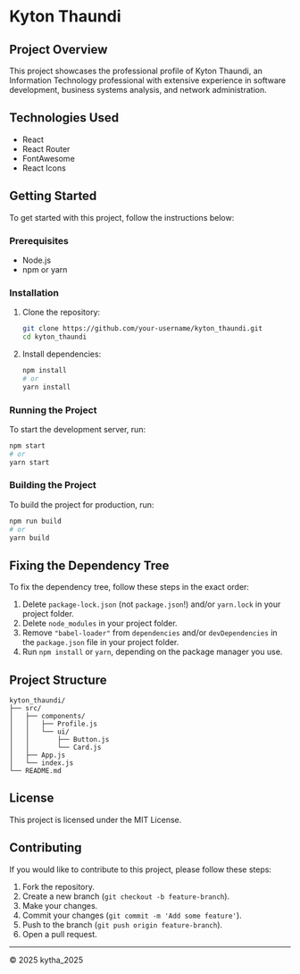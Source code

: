 # Kyton Thaundi

## Project Overview
This project showcases the professional profile of Kyton Thaundi, an Information Technology professional with extensive experience in software development, business systems analysis, and network administration.

## Technologies Used
- React
- React Router
- FontAwesome
- React Icons

## Getting Started
To get started with this project, follow the instructions below:

### Prerequisites
- Node.js
- npm or yarn

### Installation
1. Clone the repository:
   ```bash
   git clone https://github.com/your-username/kyton_thaundi.git
   cd kyton_thaundi
   ```

2. Install dependencies:
   ```bash
   npm install
   # or
   yarn install
   ```

### Running the Project
To start the development server, run:
```bash
npm start
# or
yarn start
```

### Building the Project
To build the project for production, run:
```bash
npm run build
# or
yarn build
```

## Fixing the Dependency Tree

To fix the dependency tree, follow these steps in the exact order:

1. Delete `package-lock.json` (not `package.json`!) and/or `yarn.lock` in your project folder.
2. Delete `node_modules` in your project folder.
3. Remove `"babel-loader"` from `dependencies` and/or `devDependencies` in the `package.json` file in your project folder.
4. Run `npm install` or `yarn`, depending on the package manager you use.

## Project Structure
```
kyton_thaundi/
├── src/
│   ├── components/
│   │   ├── Profile.js
│   │   └── ui/
│   │       ├── Button.js
│   │       └── Card.js
│   ├── App.js
│   └── index.js
└── README.md
```

## License
This project is licensed under the MIT License.

## Contributing
If you would like to contribute to this project, please follow these steps:

1. Fork the repository.
2. Create a new branch (`git checkout -b feature-branch`).
3. Make your changes.
4. Commit your changes (`git commit -m 'Add some feature'`).
5. Push to the branch (`git push origin feature-branch`).
6. Open a pull request.

---

© 2025 kytha_2025
